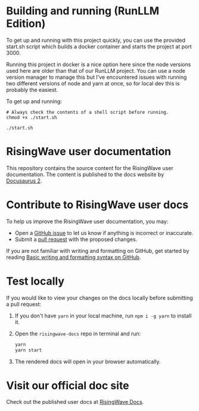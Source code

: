 # Building and running (RunLLM Edition)

To get up and running with this project quickly, you can use the provided start.sh script which builds a docker container and starts the project at port 3000.

Running this project in docker is a nice option here since the node versions used here are older than that of our RunLLM project. You can use a node version manager to manage this but I've encountered issues with running two different versions of node and yarn at once, so for local dev this is probably the easiest.

To get up and running:

```
# Always check the contents of a shell script before running.
chmod +x ./start.sh

./start.sh
```

# RisingWave user documentation

This repository contains the source content for the RisingWave user documentation. The content is published to the docs website by [Docusaurus 2](https://docusaurus.io/).

# Contribute to RisingWave user docs

To help us improve the RisingWave user documentation, you may:

- Open a [GitHub issue](https://github.com/risingwavelabs/risingwave-docs/issues) to let us know if anything is incorrect or inaccurate.
- Submit a [pull request](https://github.com/risingwavelabs/risingwave-docs/pulls) with the proposed changes.

If you are not familiar with writing and formatting on GitHub, get started by reading [Basic writing and formatting syntax on GitHub](https://docs.github.com/en/get-started/writing-on-github/getting-started-with-writing-and-formatting-on-github/basic-writing-and-formatting-syntax).

# Test locally
If you would like to view your changes on the docs locally before submitting a pull request:
1. If you don't have `yarn` in your local machine, run `npm i -g yarn` to install it.
1. Open the `risingwave-docs` repo in terminal and run:

    ```sh 
    yarn
    yarn start
    ```
 1. The rendered docs will open in your browser automatically.

# Visit our official doc site

Check out the published user docs at [RisingWave Docs](https://docs.risingwave.com).
